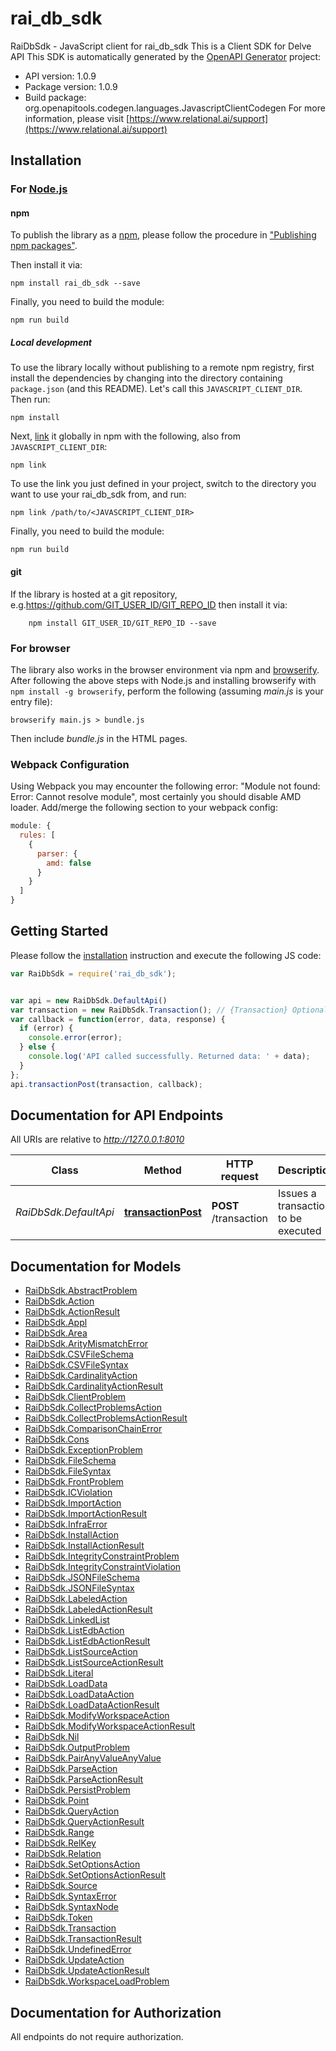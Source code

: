 # rai_db_sdk

RaiDbSdk - JavaScript client for rai_db_sdk
This is a Client SDK for Delve API
This SDK is automatically generated by the [OpenAPI Generator](https://openapi-generator.tech) project:

- API version: 1.0.9
- Package version: 1.0.9
- Build package: org.openapitools.codegen.languages.JavascriptClientCodegen
For more information, please visit [https://www.relational.ai/support](https://www.relational.ai/support)

## Installation

### For [Node.js](https://nodejs.org/)

#### npm

To publish the library as a [npm](https://www.npmjs.com/), please follow the procedure in ["Publishing npm packages"](https://docs.npmjs.com/getting-started/publishing-npm-packages).

Then install it via:

```shell
npm install rai_db_sdk --save
```

Finally, you need to build the module:

```shell
npm run build
```

##### Local development

To use the library locally without publishing to a remote npm registry, first install the dependencies by changing into the directory containing `package.json` (and this README). Let's call this `JAVASCRIPT_CLIENT_DIR`. Then run:

```shell
npm install
```

Next, [link](https://docs.npmjs.com/cli/link) it globally in npm with the following, also from `JAVASCRIPT_CLIENT_DIR`:

```shell
npm link
```

To use the link you just defined in your project, switch to the directory you want to use your rai_db_sdk from, and run:

```shell
npm link /path/to/<JAVASCRIPT_CLIENT_DIR>
```

Finally, you need to build the module:

```shell
npm run build
```

#### git

If the library is hosted at a git repository, e.g.https://github.com/GIT_USER_ID/GIT_REPO_ID
then install it via:

```shell
    npm install GIT_USER_ID/GIT_REPO_ID --save
```

### For browser

The library also works in the browser environment via npm and [browserify](http://browserify.org/). After following
the above steps with Node.js and installing browserify with `npm install -g browserify`,
perform the following (assuming *main.js* is your entry file):

```shell
browserify main.js > bundle.js
```

Then include *bundle.js* in the HTML pages.

### Webpack Configuration

Using Webpack you may encounter the following error: "Module not found: Error:
Cannot resolve module", most certainly you should disable AMD loader. Add/merge
the following section to your webpack config:

```javascript
module: {
  rules: [
    {
      parser: {
        amd: false
      }
    }
  ]
}
```

## Getting Started

Please follow the [installation](#installation) instruction and execute the following JS code:

```javascript
var RaiDbSdk = require('rai_db_sdk');


var api = new RaiDbSdk.DefaultApi()
var transaction = new RaiDbSdk.Transaction(); // {Transaction} Optional description in *Markdown*
var callback = function(error, data, response) {
  if (error) {
    console.error(error);
  } else {
    console.log('API called successfully. Returned data: ' + data);
  }
};
api.transactionPost(transaction, callback);

```

## Documentation for API Endpoints

All URIs are relative to *http://127.0.0.1:8010*

Class | Method | HTTP request | Description
------------ | ------------- | ------------- | -------------
*RaiDbSdk.DefaultApi* | [**transactionPost**](docs/DefaultApi.md#transactionPost) | **POST** /transaction | Issues a transaction to be executed


## Documentation for Models

 - [RaiDbSdk.AbstractProblem](docs/AbstractProblem.md)
 - [RaiDbSdk.Action](docs/Action.md)
 - [RaiDbSdk.ActionResult](docs/ActionResult.md)
 - [RaiDbSdk.Appl](docs/Appl.md)
 - [RaiDbSdk.Area](docs/Area.md)
 - [RaiDbSdk.ArityMismatchError](docs/ArityMismatchError.md)
 - [RaiDbSdk.CSVFileSchema](docs/CSVFileSchema.md)
 - [RaiDbSdk.CSVFileSyntax](docs/CSVFileSyntax.md)
 - [RaiDbSdk.CardinalityAction](docs/CardinalityAction.md)
 - [RaiDbSdk.CardinalityActionResult](docs/CardinalityActionResult.md)
 - [RaiDbSdk.ClientProblem](docs/ClientProblem.md)
 - [RaiDbSdk.CollectProblemsAction](docs/CollectProblemsAction.md)
 - [RaiDbSdk.CollectProblemsActionResult](docs/CollectProblemsActionResult.md)
 - [RaiDbSdk.ComparisonChainError](docs/ComparisonChainError.md)
 - [RaiDbSdk.Cons](docs/Cons.md)
 - [RaiDbSdk.ExceptionProblem](docs/ExceptionProblem.md)
 - [RaiDbSdk.FileSchema](docs/FileSchema.md)
 - [RaiDbSdk.FileSyntax](docs/FileSyntax.md)
 - [RaiDbSdk.FrontProblem](docs/FrontProblem.md)
 - [RaiDbSdk.ICViolation](docs/ICViolation.md)
 - [RaiDbSdk.ImportAction](docs/ImportAction.md)
 - [RaiDbSdk.ImportActionResult](docs/ImportActionResult.md)
 - [RaiDbSdk.InfraError](docs/InfraError.md)
 - [RaiDbSdk.InstallAction](docs/InstallAction.md)
 - [RaiDbSdk.InstallActionResult](docs/InstallActionResult.md)
 - [RaiDbSdk.IntegrityConstraintProblem](docs/IntegrityConstraintProblem.md)
 - [RaiDbSdk.IntegrityConstraintViolation](docs/IntegrityConstraintViolation.md)
 - [RaiDbSdk.JSONFileSchema](docs/JSONFileSchema.md)
 - [RaiDbSdk.JSONFileSyntax](docs/JSONFileSyntax.md)
 - [RaiDbSdk.LabeledAction](docs/LabeledAction.md)
 - [RaiDbSdk.LabeledActionResult](docs/LabeledActionResult.md)
 - [RaiDbSdk.LinkedList](docs/LinkedList.md)
 - [RaiDbSdk.ListEdbAction](docs/ListEdbAction.md)
 - [RaiDbSdk.ListEdbActionResult](docs/ListEdbActionResult.md)
 - [RaiDbSdk.ListSourceAction](docs/ListSourceAction.md)
 - [RaiDbSdk.ListSourceActionResult](docs/ListSourceActionResult.md)
 - [RaiDbSdk.Literal](docs/Literal.md)
 - [RaiDbSdk.LoadData](docs/LoadData.md)
 - [RaiDbSdk.LoadDataAction](docs/LoadDataAction.md)
 - [RaiDbSdk.LoadDataActionResult](docs/LoadDataActionResult.md)
 - [RaiDbSdk.ModifyWorkspaceAction](docs/ModifyWorkspaceAction.md)
 - [RaiDbSdk.ModifyWorkspaceActionResult](docs/ModifyWorkspaceActionResult.md)
 - [RaiDbSdk.Nil](docs/Nil.md)
 - [RaiDbSdk.OutputProblem](docs/OutputProblem.md)
 - [RaiDbSdk.PairAnyValueAnyValue](docs/PairAnyValueAnyValue.md)
 - [RaiDbSdk.ParseAction](docs/ParseAction.md)
 - [RaiDbSdk.ParseActionResult](docs/ParseActionResult.md)
 - [RaiDbSdk.PersistProblem](docs/PersistProblem.md)
 - [RaiDbSdk.Point](docs/Point.md)
 - [RaiDbSdk.QueryAction](docs/QueryAction.md)
 - [RaiDbSdk.QueryActionResult](docs/QueryActionResult.md)
 - [RaiDbSdk.Range](docs/Range.md)
 - [RaiDbSdk.RelKey](docs/RelKey.md)
 - [RaiDbSdk.Relation](docs/Relation.md)
 - [RaiDbSdk.SetOptionsAction](docs/SetOptionsAction.md)
 - [RaiDbSdk.SetOptionsActionResult](docs/SetOptionsActionResult.md)
 - [RaiDbSdk.Source](docs/Source.md)
 - [RaiDbSdk.SyntaxError](docs/SyntaxError.md)
 - [RaiDbSdk.SyntaxNode](docs/SyntaxNode.md)
 - [RaiDbSdk.Token](docs/Token.md)
 - [RaiDbSdk.Transaction](docs/Transaction.md)
 - [RaiDbSdk.TransactionResult](docs/TransactionResult.md)
 - [RaiDbSdk.UndefinedError](docs/UndefinedError.md)
 - [RaiDbSdk.UpdateAction](docs/UpdateAction.md)
 - [RaiDbSdk.UpdateActionResult](docs/UpdateActionResult.md)
 - [RaiDbSdk.WorkspaceLoadProblem](docs/WorkspaceLoadProblem.md)


## Documentation for Authorization

All endpoints do not require authorization.
